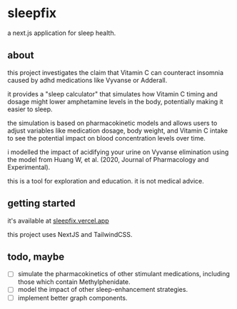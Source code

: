 # sleepfix

a next.js application for sleep health.

## about

this project investigates the claim that Vitamin C can counteract insomnia caused by adhd medications like Vyvanse or Adderall.

it provides a "sleep calculator" that simulates how Vitamin C timing and dosage might lower amphetamine levels in the body, potentially making it easier to sleep.

the simulation is based on pharmacokinetic models and allows users to adjust variables like medication dosage, body weight, and Vitamin C intake to see the potential impact on blood concentration levels over time.

i modelled the impact of acidifying your urine on Vyvanse elimination using the model from Huang W, et al. (2020, Journal of Pharmacology and Experimental).

this is a tool for exploration and education. it is not medical advice.

## getting started

it's available at [sleepfix.vercel.app](https://sleepfix.vercel.app)

this project uses NextJS and TailwindCSS.

## todo, maybe

- [ ] simulate the pharmacokinetics of other stimulant medications, including those which contain Methylphenidate.
- [ ] model the impact of other sleep-enhancement strategies.
- [ ] implement better graph components.
